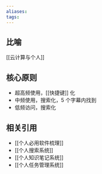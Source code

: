```yaml
---
aliases: 
tags:  
---
```


## 比喻

[[云计算与个人]]

## 核心原则

- 超高频使用，[[快捷键]] 化
- 中频使用，搜索化，5 个字幕内找到
- 低频访问，搜索化

## 相关引用

- [[个人必用软件梳理]]
- [[个人搜索系统]]
- [[个人知识笔记系统]]
- [[个人任务管理系统]]
